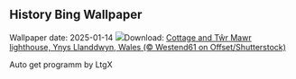 ## History Bing Wallpaper
Wallpaper date: 2025-01-14
![](https://www.bing.com/th?id=OHR.CoastalWales_EN-GB8139675046_UHD.jpg&w=1000)Download: [Cottage and Tŵr Mawr lighthouse, Ynys Llanddwyn, Wales (© Westend61 on Offset/Shutterstock)](https://www.bing.com/th?id=OHR.CoastalWales_EN-GB8139675046_UHD.jpg)

Auto get programm by LtgX
